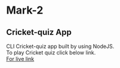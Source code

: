 # Mark-2
## Cricket-quiz App
CLI Cricket-quiz app built by using NodeJS.<br>
To play Cricket quiz click below link. <br>
[For live link](https://replit.com/@Naveenbusireddy/markTwo-Cricket-quiz?embed=1&output=1)
